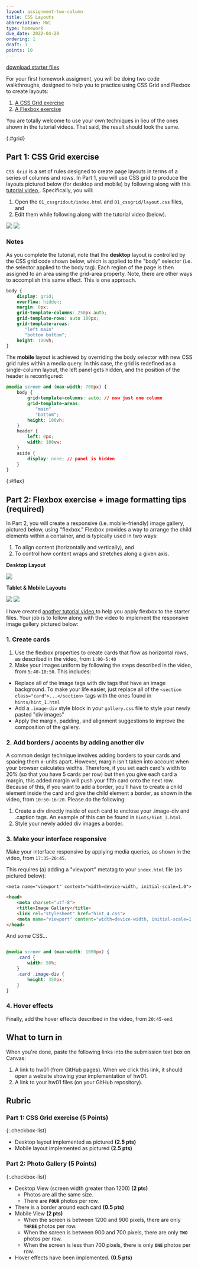 ```yaml
---
layout: assignment-two-column
title: CSS Layouts
abbreviation: HW1
type: homework
due_date: 2022-04-20
ordering: 1
draft: 1
points: 10
---
```

<style>
    img {
        max-width: 700px;
        max-height: 300px;
    }
</style>

<a class="nu-button" href="/spring2022/course-files/homework/hw01.zip">
    download starter files 
    <i class="fas fa-download"></i>
</a>

For your first homework assigment, you will be doing two code walkthroughs, designed to help you to practice using CSS Grid and Flexbox to create layouts:

1. [A CSS Grid exercise](#grid)
1. [A Flexbox exercise](#flex)

You are totally welcome to use your own techniques in lieu of the ones shown in the tutorial videos. That said, the result should look the same. 

{:#grid}
## Part 1: CSS Grid exercise
`CSS Grid` is a set of rules designed to create page layouts in terms of a series of columns and rows. In Part 1, you will use CSS grid to produce the layouts pictured below (for desktop and mobile) by following along with this <a href="https://northwestern.hosted.panopto.com/Panopto/Pages/Viewer.aspx?id=f0d8e9c7-402c-4cb9-bdac-ad1901355671" target="_blank">tutorial video <i class="fas fa-link"></i></a>. Specifically, you will:

1. Open the `01_cssgridout/index.html` and `01_cssgrid/layout.css` files, and 
2. Edit them while following along with the tutorial video (below).

<img src="{{site.baseurl}}/assets/images/homework/hw01/desktop-layout.png" />
<img src="{{site.baseurl}}/assets/images/homework/hw01/mobile-layout.png" />

### Notes
As you complete the tutorial, note that the **desktop** layout is controlled by the CSS grid code shown below, which is applied to the "body" selector (i.e. the selector applied to the body tag). Each region of the page is then assigned to an area using the grid-area property. Note, there are other ways to accomplish this same effect. This is one approach.

```css
body {
    display: grid;
    overflow: hidden;
    margin: 0px;
    grid-template-columns: 250px auto;
    grid-template-rows: auto 100px;
    grid-template-areas:
       "left main"
       "bottom bottom";
    height: 100vh;
}
```

The **mobile** layout is achieved by overriding the body selector with new CSS grid rules within a media query. In this case, the grid is redefined as a single-column layout, the left panel gets hidden, and the position of the header is reconfigured: 

```css
@media screen and (max-width: 700px) {
    body {
        grid-template-columns: auto; // now just one column
        grid-template-areas:
           "main"
           "bottom";
        height: 100vh;
    }
    header {
        left: 0px;
        width: 100vw;
    }
    aside {
        display: none; // panel is hidden
    }
}
```

{:#flex}
## Part 2: Flexbox exercise + image formatting tips (required)
In Part 2, you will create a responsive (i.e. mobile-friendly) image gallery, pictured below, using "flexbox." Flexbox provides a way to arrange the child elements within a container, and is typically used in two ways:

1. To align content (horizontally and vertically), and 
2. To control how content wraps and stretches along a given axis. 

**Desktop Layout**

<img class="medium frame" src="{{site.baseurl}}/assets/images/homework/hw01/desktop-flex.png" />

**Tablet & Mobile Layouts**

<img class="small frame" src="{{site.baseurl}}/assets/images/homework/hw01/tablet-flex.png" />
<img class="small frame" src="{{site.baseurl}}/assets/images/homework/hw01/mobile-flex.png" />

I have created <a href="https://northwestern.hosted.panopto.com/Panopto/Pages/Viewer.aspx?id=fa6b2f1a-92a8-425f-b154-ad190135533d" target="_blank">another tutorial video <i class="fas fa-link"></i></a> to help you apply flexbox to the starter files. Your job is to follow along with the video to implement the responsive image gallery pictured below:


### 1. Create cards
1. Use the flexbox properties to create cards that flow as horizontal rows, as described in the video, from `1:00-5:40`
2. Make your images uniform by following the steps described in the video, from `5:40-10:50`. This includes:
  * Replace all of the image tags with div tags that have an image background. To make your life easier, just replace all of the `<section class="card">...</section>` tags with the ones found in `hints/hint_1.html` 
  * Add a `.image-div` style block in your `gallery.css` file to style your newly pasted "div images"
  * Apply the margin, padding, and alignment suggestions to improve the composition of the gallery.

### 2. Add borders / accents by adding another div
A common design technique involves adding borders to your cards and spacing them x-units apart. However, margin isn't taken into account when your browser calculates widths. Therefore, if you set each card's width to 20% (so that you have 5 cards per row) but then you give each card a margin, this added margin will push your fifth card onto the next row. Because of this, if you want to add a border, you'll have to create a child element inside the card and give the child element a border, as shown in the video, from `10:50-16:20`. Please do the following:
1. Create a div directly inside of each card to enclose your .image-div and .caption tags. An example of this can be found in `hints/hint_3.html`.
2. Style your newly added div images a border.

### 3. Make your interface responsive
Make your interface responsive by applying media queries, as shown in the video, from `17:35-20:45`.

This requires (a) adding a "viewport" metatag to your `index.html` file (as pictured below):

`<meta name="viewport" content="width=device-width, initial-scale=1.0">`

```html
<head>
    <meta charset="utf-8">
    <title>Image Gallery</title>
    <link rel="stylesheet" href="hint_4.css">
    <meta name="viewport" content="width=device-width, initial-scale=1.0">
</head>
```

And some CSS...
```css

@media screen and (max-width: 1000px) {
    .card {
        width: 50%;
    }
    .card .image-div {
        height: 350px;
    }
}

```

### 4. Hover effects
Finally, add the hover effects described in the video, from `20:45-end`.

## What to turn in

When you're done, paste the following links into the submission text box on Canvas:

1. A link to hw01 (from GitHub pages). When we click this link, it should open a website showing your implementation of hw01.
2. A link to your hw01 files (on your GitHub repository).

## Rubric

### Part 1: CSS Grid exercise (5 Points)

{:.checkbox-list}
* Desktop layout implemented as pictured **(2.5 pts)**
* Mobile layout implemented as pictured **(2.5 pts)**

### Part 2: Photo Gallery (5 Points)

{:.checkbox-list}
* Desktop View (screen width greater than 1200) **(2 pts)**
  * Photos are all the same size.
  * There are **`FOUR`** photos per row.
* There is a border around each card **(0.5 pts)**
* Mobile View **(2 pts)**
  * When the screen is between 1200 and 900 pixels, there are only **`THREE`** photos per row.
  * When the screen is between 900 and 700 pixels, there are only **`TWO`** photos per row.
  * When the screen is less than 700 pixels, there is only **`ONE`** photos per row.
* Hover effects have been implemented. **(0.5 pts)**
